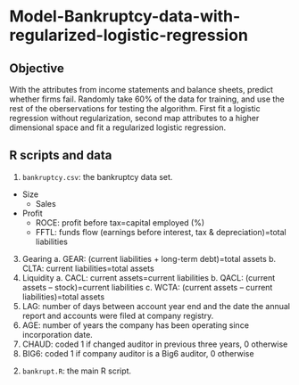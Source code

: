# Model-Bankruptcy-data-with-regularized-logistic-regression
## Objective
With the attributes from income statements and balance sheets, predict whether firms fail. Randomly take 60% of the data for training, and use the rest of the oberservations for testing the algorithm. First fit a logistic regression without regularization, second map attributes to a higher dimensional space and fit a regularized logistic regression.


## R scripts and data
1. `bankruptcy.csv`: the bankruptcy data set.
  - Size
    - Sales
  - Profit
    - ROCE: profit before tax=capital employed (%)
    - FFTL: funds flow (earnings before interest, tax & depreciation)=total liabilities
3) Gearing
a. GEAR: (current liabilities + long-term debt)=total assets
b. CLTA: current liabilities=total assets
4) Liquidity
a. CACL: current assets=current liabilities
b. QACL: (current assets – stock)=current liabilities
c. WCTA: (current assets – current liabilities)=total assets
5) LAG: number of days between account year end and the date the annual report and accounts were filed at company registry.
6) AGE: number of years the company has been operating since incorporation date.
7) CHAUD: coded 1 if changed auditor in previous three years, 0 otherwise
8) BIG6: coded 1 if company auditor is a Big6 auditor, 0 otherwise

2. `bankrupt.R`: the main R script.
